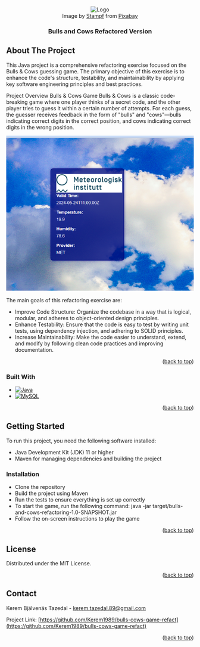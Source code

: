 <!-- Improved compatibility of back to top link: See: https://github.com/othneildrew/Best-README-Template/pull/73 -->
<a name="readme-top"></a>
<!--
*** Thanks for checking out the Best-README-Template. If you have a suggestion
*** that would make this better, please fork the repo and create a pull request
*** or simply open an issue with the tag "enhancement".
*** Don't forget to give the project a star!
*** Thanks again! Now go create something AMAZING! :D
-->



<!-- PROJECT SHIELDS -->
<!--
*** I'm using markdown "reference style" links for readability.
*** Reference links are enclosed in brackets [ ] instead of parentheses ( ).
*** See the bottom of this document for the declaration of the reference variables
*** for contributors-url, forks-url, etc. This is an optional, concise syntax you may use.
*** https://www.markdownguide.org/basic-syntax/#reference-style-links
-->


<!-- PROJECT LOGO -->
<br />
<div align="center">
    <img src="images/bull.png" alt="Logo" width="712" height="616">
  </a>

    
<div>
Image by <a href="https://pixabay.com/users/stampf-1703749/?utm_source=link-attribution&utm_medium=referral&utm_campaign=image&utm_content=7497107">Stampf</a> from <a href="https://pixabay.com//?utm_source=link-attribution&utm_medium=referral&utm_campaign=image&utm_content=7497107">Pixabay</a>
</div>

  <h3 align="center">Bulls and Cows Refactored Version</h3>
</div>

<!-- ABOUT THE PROJECT -->
## About The Project



This Java project is a comprehensive refactoring exercise focused on the Bulls & Cows guessing game. The primary objective of this exercise is to enhance the code's structure, testability, and maintainability by applying key software engineering principles and best practices.

Project Overview
Bulls & Cows Game
Bulls & Cows is a classic code-breaking game where one player thinks of a secret code, and the other player tries to guess it within a certain number of attempts. For each guess, the guesser receives feedback in the form of "bulls" and "cows"—bulls indicating correct digits in the correct position, and cows indicating correct digits in the wrong position.

<div>
    <img src="images/pic.png" alt="Logo" width="512" height="416">
  </a>

The main goals of this refactoring exercise are:

* Improve Code Structure: Organize the codebase in a way that is logical, modular, and adheres to object-oriented design principles.
* Enhance Testability: Ensure that the code is easy to test by writing unit tests, using dependency injection, and adhering to SOLID principles.
* Increase Maintainability: Make the code easier to understand, extend, and modify by following clean code practices and improving documentation.

<p align="right">(<a href="#readme-top">back to top</a>)</p>



### Built With
* [![Java][Java.com]][Java-url]
* [![MySQL][MySQL.com]][MySQL-url]

<p align="right">(<a href="#readme-top">back to top</a>)</p>



<!-- GETTING STARTED -->
## Getting Started

To run this project, you need the following software installed:

* Java Development Kit (JDK) 11 or higher
* Maven for managing dependencies and building the project

### Installation
* Clone the repository
* Build the project using Maven
* Run the tests to ensure everything is set up correctly
* To start the game, run the following command: java -jar target/bulls-and-cows-refactoring-1.0-SNAPSHOT.jar
* Follow the on-screen instructions to play the game

<p align="right">(<a href="#readme-top">back to top</a>)</p>

<!-- LICENSE -->
## License

Distributed under the MIT License.

<p align="right">(<a href="#readme-top">back to top</a>)</p>

<!-- CONTACT -->
## Contact

Kerem Bjälvenäs Tazedal - kerem.tazedal.89@gmail.com

Project Link: [https://github.com/Kerem1989/bulls-cows-game-refact](https://github.com/Kerem1989/bulls-cows-game-refact)

<p align="right">(<a href="#readme-top">back to top</a>)</p>


<!-- MARKDOWN LINKS & IMAGES -->
<!-- https://www.markdownguide.org/basic-syntax/#reference-style-links -->
[contributors-shield]: https://img.shields.io/github/contributors/othneildrew/Best-README-Template.svg?style=for-the-badge
[contributors-url]: https://github.com/othneildrew/Best-README-Template/graphs/contributors
[forks-shield]: https://img.shields.io/github/forks/othneildrew/Best-README-Template.svg?style=for-the-badge
[forks-url]: https://github.com/othneildrew/Best-README-Template/network/members
[stars-shield]: https://img.shields.io/github/stars/othneildrew/Best-README-Template.svg?style=for-the-badge
[stars-url]: https://github.com/othneildrew/Best-README-Template/stargazers
[issues-shield]: https://img.shields.io/github/issues/othneildrew/Best-README-Template.svg?style=for-the-badge
[issues-url]: https://github.com/othneildrew/Best-README-Template/issues
[license-shield]: https://img.shields.io/github/license/othneildrew/Best-README-Template.svg?style=for-the-badge
[license-url]: https://github.com/othneildrew/Best-README-Template/blob/master/LICENSE.txt
[linkedin-shield]: https://img.shields.io/badge/-LinkedIn-black.svg?style=for-the-badge&logo=linkedin&colorB=555
[linkedin-url]: https://linkedin.com/in/othneildrew
[product-screenshot]: images/screenshot.png
[Next.js]: https://img.shields.io/badge/next.js-000000?style=for-the-badge&logo=nextdotjs&logoColor=white
[Next-url]: https://nextjs.org/
[Java.com]: https://img.shields.io/badge/Java-007396?style=for-the-badge&logo=java&logoColor=white
[Java-url]: https://www.java.com
[MySQL.com]: https://img.shields.io/badge/MySQL-4479A1?style=for-the-badge&logo=mysql&logoColor=white
[MySQL-url]: https://www.mysql.com

